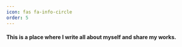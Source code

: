 ```yaml
---
icon: fas fa-info-circle
order: 5
---
```


#### This is a place where I write all about myself and share my works.

